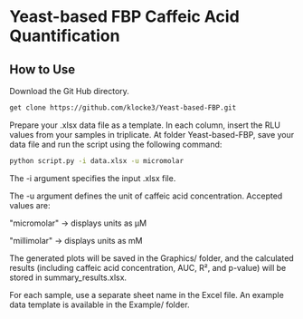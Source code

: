 # Yeast-based FBP Caffeic Acid Quantification

## How to Use
Download the Git Hub directory.

```sh
get clone https://github.com/klocke3/Yeast-based-FBP.git
```

Prepare your .xlsx data file as a template. In each column, insert the RLU values from your samples in triplicate. At folder Yeast-based-FBP, save your data file and run the script using the following command:

```sh
python script.py -i data.xlsx -u micromolar
```

The -i argument specifies the input .xlsx file.

The -u argument defines the unit of caffeic acid concentration.
Accepted values are:

"micromolar" → displays units as µM

"millimolar" → displays units as mM

The generated plots will be saved in the Graphics/ folder, and the calculated results (including caffeic acid concentration, AUC, R², and p-value) will be stored in summary_results.xlsx.

For each sample, use a separate sheet name in the Excel file.
An example data template is available in the Example/ folder.

